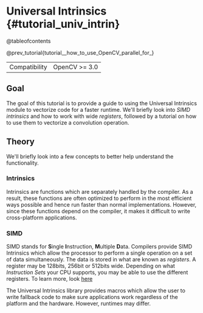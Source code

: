 Universal Intrinsics {#tutorial_univ_intrin}
==================================================================

@tableofcontents

@prev_tutorial{tutorial__how_to_use_OpenCV_parallel_for_}

|    |    |
| -: | :- |
| Compatibility | OpenCV >= 3.0 |

Goal
----

The goal of this tutorial is to provide a guide to using the Universal Intrinsics module to vectorize code for a faster runtime. 
We'll briefly look into _SIMD intrinsics_ and how to work with wide _registers_, followed by a tutorial on how to use them to vectorize a convolution operation.

Theory
------

We'll briefly look into a few concepts to better help understand the functionality. 

### Intrinsics
Intrinsics are functions which are separately handled by the compiler. As a result, these functions are often optimized to perform in the most efficient ways possible and hence run faster than normal implementations. However, since these functions depend on the compiler, it makes it difficult to write cross-platform applications. 

### SIMD
SIMD stands for **S**ingle **I**nstruction, **M**ultiple **D**ata. Compilers provide SIMD Intrinsics which allow the processor to perform a single operation on a set of data simultaneously. The data is stored in what are known as *registers*. A register may be 128bits, 256bit or 512bits wide. Depending on what *Instruction Sets* your CPU supports, you may be able to use the different registers. To learn more, look [here](https:)

The Universal Intrinsics library provides macros which allow the user to write fallback code to make sure applications work regardless of the platform and the hardware. However, runtimes may differ.


